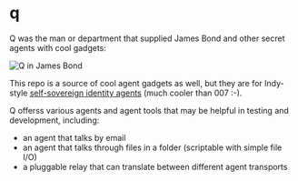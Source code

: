 # q
Q was the man or department that supplied James Bond and other
secret agents with cool gadgets:

![Q in James Bond](https://upload.wikimedia.org/wikipedia/commons/6/65/Desmond_Llewelyn_01.jpg)

This repo is a source of cool agent gadgets as well, but they are
for Indy-style [self-sovereign identity agents](
https://github.com/hyperledger/indy-hipe/blob/4696f1621c7fdb1c357a4003986d92a6e1fb3256/text/0002-agents/README.md)
(much cooler than 007 :-).

Q offerss various agents and agent tools that may
be helpful in testing and development, including:

* an agent that talks by email
* an agent that talks through files in a folder (scriptable with simple file I/O)
* a pluggable relay that can translate between different agent transports
